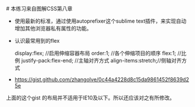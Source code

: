 
﻿# 本练习来自图解CSS第八章


* 使用最新的标准，通过使用autoprefixer这个sublime text插件，来实现自动增加其他浏览器私有属性的功能。

* 认识最常用到的flex

	display:flex; //启用伸缩容器布局
	order:1; //各个伸缩项目的顺序
	flex:1; //比例
	justify-pack:flex-end; //主轴对齐方式
	align-items:stretch;//侧轴对齐方式
	


* https://gist.github.com/zhangolve/0c44a4228d8c15da9861452f8639d25e

上面的这个gist 的布局并不适用于IE10及以下。所以还应该对之有所修改。



	